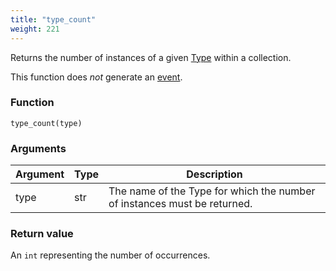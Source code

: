 ```yaml
---
title: "type_count"
weight: 221
---
```


Returns the number of instances of a given [Type](../../data-types/type) within a collection.

This function does *not* generate an [event](../../overview/events).

### Function

`type_count(type)`

### Arguments

Argument | Type | Description
-------- | ---- | -----------
type | str | The name of the Type for which the number of instances must be returned.

### Return value

An `int` representing the number of occurrences.
